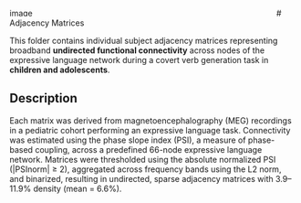 <img width="468" height="14" alt="image" src="https://github.com/user-attachments/assets/57a42113-9ca4-4136-8c91-2dcafd0012ca" /># Adjacency Matrices

This folder contains individual subject adjacency matrices representing broadband **undirected functional connectivity** across nodes of the expressive language network during a covert verb generation task in **children and adolescents**.

## Description
Each matrix was derived from magnetoencephalography (MEG) recordings in a pediatric cohort performing an expressive language task. Connectivity was estimated using the phase slope index (PSI), a measure of phase-based coupling, 
across a predefined 66-node expressive language network. Matrices were thresholded using the absolute normalized PSI (|PSInorm| ≥ 2), aggregated across frequency bands using the L2 norm, and binarized, resulting in undirected, sparse adjacency matrices with 3.9–11.9% density (mean = 6.6%).
